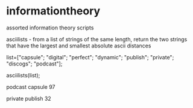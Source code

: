 # informationtheory
assorted information theory scripts

asciilists - from a list of strings of the same length, return the two strings that have the largest and smallest absolute ascii distances

list=["capsule";
"digital";
"perfect";
"dynamic";
"publish";
"private";
"discogs";
"podcast"];

asciilists(list);

podcast
capsule
    97

private
publish
    32
